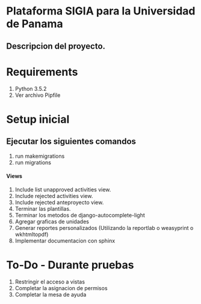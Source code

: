 # Plataforma SIGIA para la Universidad de Panama

## Descripcion del proyecto.

# Requirements

1. Python 3.5.2
1. Ver archivo Pipfile

# Setup inicial
## Ejecutar los siguientes comandos
1. run makemigrations
1. run migrations

#### Views
1. Include list unapproved activities view.
1. Include rejected activities view.
1. Include rejected anteproyecto view.
1. Terminar las plantillas.
1. Terminar los metodos de django-autocomplete-light
1. Agregar graficas de unidades
1. Generar reportes personalizados (Utilizando la reportlab o weasyprint o wkhtmltopdf)
1. Implementar documentacion con sphinx

# To-Do - Durante pruebas
1. Restringir el acceso a vistas
1. Completar la asignacion de permisos
1. Completar la mesa de ayuda
